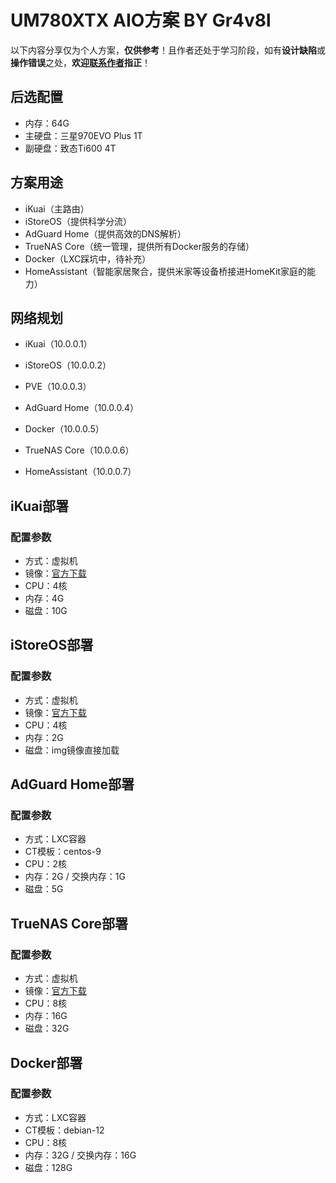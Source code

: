 # UM780XTX AIO方案 BY Gr4v8l

以下内容分享仅为个人方案，**仅供参考**！且作者还处于学习阶段，如有**设计缺陷**或**操作错误**之处，**欢迎[联系作者](https://github.com/gr4v8l)指正**！

## 后选配置

- 内存：64G
- 主硬盘：三星970EVO Plus 1T
- 副硬盘：致态Ti600 4T

## 方案用途

- iKuai（主路由）
- iStoreOS（提供科学分流）
- AdGuard Home（提供高效的DNS解析）
- TrueNAS Core（统一管理，提供所有Docker服务的存储）
- Docker（LXC踩坑中，待补充）
- HomeAssistant（智能家居聚合，提供米家等设备桥接进HomeKit家庭的能力）

## 网络规划

- iKuai（10.0.0.1）
- iStoreOS（10.0.0.2）
- PVE（10.0.0.3）
- AdGuard Home（10.0.0.4）
- Docker（10.0.0.5）
- TrueNAS Core（10.0.0.6）

- HomeAssistant（10.0.0.7）

## iKuai部署

### 配置参数

- 方式：虚拟机
- 镜像：[官方下载](https://www.ikuai8.com/component/download)
- CPU：4核
- 内存：4G
- 磁盘：10G

## iStoreOS部署

### 配置参数

- 方式：虚拟机
- 镜像：[官方下载](https://fw.koolcenter.com/iStoreOS/)
- CPU：4核
- 内存：2G
- 磁盘：img镜像直接加载

## AdGuard Home部署

### 配置参数

- 方式：LXC容器
- CT模板：centos-9
- CPU：2核
- 内存：2G / 交换内存：1G
- 磁盘：5G

## TrueNAS Core部署

### 配置参数

- 方式：虚拟机
- 镜像：[官方下载](https://www.truenas.com/download-truenas-core/)
- CPU：8核
- 内存：16G
- 磁盘：32G

## Docker部署

### 配置参数

- 方式：LXC容器
- CT模板：debian-12
- CPU：8核
- 内存：32G / 交换内存：16G
- 磁盘：128G

